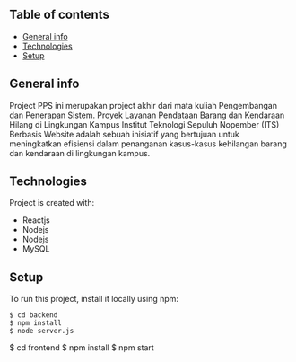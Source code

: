 ## Table of contents
* [General info](#general-info)
* [Technologies](#technologies)
* [Setup](#setup)

## General info
Project PPS ini merupakan project akhir dari mata kuliah Pengembangan dan Penerapan Sistem. Proyek Layanan Pendataan Barang dan Kendaraan Hilang di Lingkungan Kampus Institut Teknologi Sepuluh Nopember (ITS) Berbasis Website adalah sebuah inisiatif yang bertujuan untuk meningkatkan efisiensi dalam penanganan kasus-kasus kehilangan barang dan kendaraan di lingkungan kampus.
	
## Technologies
Project is created with:
* Reactjs
* Nodejs
* Nodejs
* MySQL
	
## Setup
To run this project, install it locally using npm:

```
$ cd backend
$ npm install
$ node server.js
```
$ cd frontend
$ npm install
$ npm start
```
